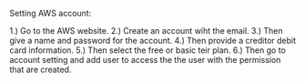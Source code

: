 Setting AWS account:

1.) Go to the  AWS website.
2.) Create an account wiht the email.
3.) Then give a name and password for the account.
4.) Then provide a creditor debit card information.
5.) Then select the free or basic teir plan.
6.) Then go to account setting and add user to access the the user with the permission that are created.

